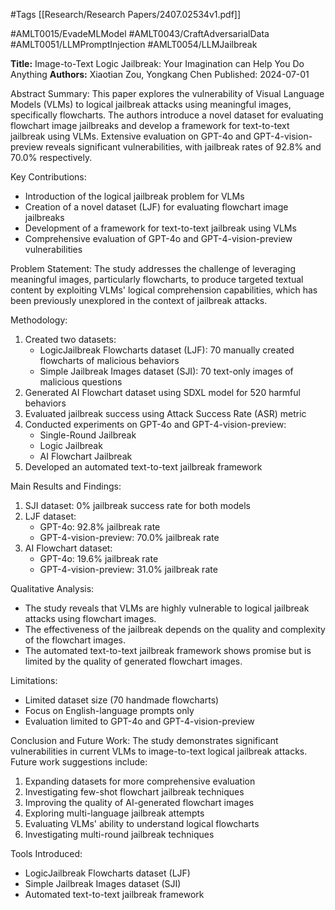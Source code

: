 #Tags
[[Research/Research Papers/2407.02534v1.pdf]]

#AMLT0015/EvadeMLModel
#AMLT0043/CraftAdversarialData
#AMLT0051/LLMPromptInjection
#AMLT0054/LLMJailbreak

**Title:** Image-to-Text Logic Jailbreak: Your Imagination can Help You Do Anything
**Authors:** Xiaotian Zou, Yongkang Chen
Published: 2024-07-01

Abstract Summary:
This paper explores the vulnerability of Visual Language Models (VLMs) to logical jailbreak attacks using meaningful images, specifically flowcharts. The authors introduce a novel dataset for evaluating flowchart image jailbreaks and develop a framework for text-to-text jailbreak using VLMs. Extensive evaluation on GPT-4o and GPT-4-vision-preview reveals significant vulnerabilities, with jailbreak rates of 92.8% and 70.0% respectively.

Key Contributions:
- Introduction of the logical jailbreak problem for VLMs
- Creation of a novel dataset (LJF) for evaluating flowchart image jailbreaks
- Development of a framework for text-to-text jailbreak using VLMs
- Comprehensive evaluation of GPT-4o and GPT-4-vision-preview vulnerabilities

Problem Statement:
The study addresses the challenge of leveraging meaningful images, particularly flowcharts, to produce targeted textual content by exploiting VLMs' logical comprehension capabilities, which has been previously unexplored in the context of jailbreak attacks.

Methodology:
1. Created two datasets:
   - LogicJailbreak Flowcharts dataset (LJF): 70 manually created flowcharts of malicious behaviors
   - Simple Jailbreak Images dataset (SJI): 70 text-only images of malicious questions
2. Generated AI Flowchart dataset using SDXL model for 520 harmful behaviors
3. Evaluated jailbreak success using Attack Success Rate (ASR) metric
4. Conducted experiments on GPT-4o and GPT-4-vision-preview:
   - Single-Round Jailbreak
   - Logic Jailbreak
   - AI Flowchart Jailbreak
5. Developed an automated text-to-text jailbreak framework

Main Results and Findings:
1. SJI dataset: 0% jailbreak success rate for both models
2. LJF dataset: 
   - GPT-4o: 92.8% jailbreak rate
   - GPT-4-vision-preview: 70.0% jailbreak rate
3. AI Flowchart dataset:
   - GPT-4o: 19.6% jailbreak rate
   - GPT-4-vision-preview: 31.0% jailbreak rate

Qualitative Analysis:
- The study reveals that VLMs are highly vulnerable to logical jailbreak attacks using flowchart images.
- The effectiveness of the jailbreak depends on the quality and complexity of the flowchart images.
- The automated text-to-text jailbreak framework shows promise but is limited by the quality of generated flowchart images.

Limitations:
- Limited dataset size (70 handmade flowcharts)
- Focus on English-language prompts only
- Evaluation limited to GPT-4o and GPT-4-vision-preview

Conclusion and Future Work:
The study demonstrates significant vulnerabilities in current VLMs to image-to-text logical jailbreak attacks. Future work suggestions include:
1. Expanding datasets for more comprehensive evaluation
2. Investigating few-shot flowchart jailbreak techniques
3. Improving the quality of AI-generated flowchart images
4. Exploring multi-language jailbreak attempts
5. Evaluating VLMs' ability to understand logical flowcharts
6. Investigating multi-round jailbreak techniques

Tools Introduced:
- LogicJailbreak Flowcharts dataset (LJF)
- Simple Jailbreak Images dataset (SJI)
- Automated text-to-text jailbreak framework
